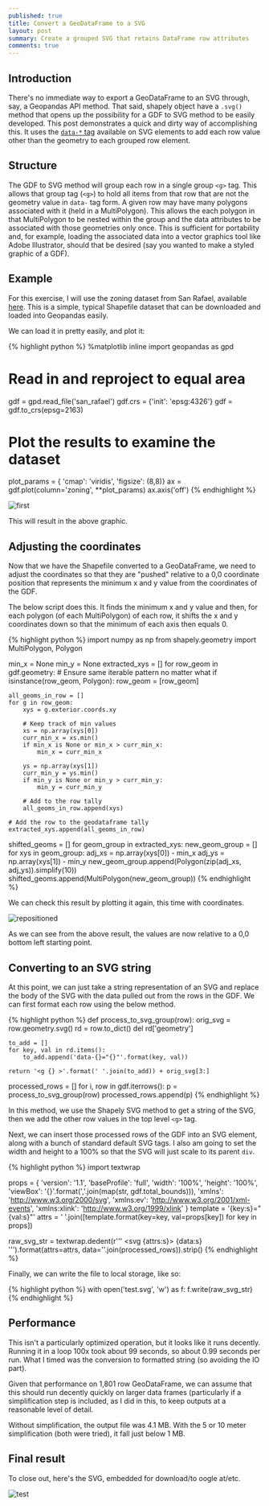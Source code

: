 ```yaml
---
published: true
title: Convert a GeoDataFrame to a SVG
layout: post
summary: Create a grouped SVG that retains DataFrame row attributes
comments: true
---
```


## Introduction

There's no immediate way to export a GeoDataFrame to an SVG through, say, a Geopandas API method. That said, shapely object have a `.svg()` method that opens up the possibility for a GDF to SVG method to be easily developed. This post demonstrates a quick and dirty way of accomplishing this. It uses the [`data-*` tag](https://developer.mozilla.org/en-US/docs/Web/SVG/Attribute/data-*) available on SVG elements to add each row value other than the geometry to each grouped row element.

## Structure

The GDF to SVG method will group each row in a single group `<g>` tag. This allows that group tag (`<g>`) to hold all items from that row that are not the geometry value in `data-` tag form. A given row may have many polygons associated with it (held in a MultiPolygon). This allows the each polygon in that MultiPolygon to be nested within the group and the data attributes to be associated with those geometries only once. This is sufficient for portability and, for example, loading the associated data into a vector graphics tool like Adobe Illustrator, should that be desired (say you wanted to make a styled graphic of a GDF).

## Example

For this exercise, I will use the zoning dataset from San Rafael, available [here](https://www.cityofsanrafael.org/zoning-information/). This is a simple, typical Shapefile dataset that can be downloaded and loaded into Geopandas easily.

We can load it in pretty easily, and plot it:

{% highlight python %}
%matplotlib inline
import geopandas as gpd

# Read in and reproject to equal area
gdf = gpd.read_file('san_rafael')
gdf.crs = {'init': 'epsg:4326'}
gdf = gdf.to_crs(epsg=2163)

# Plot the results to examine the dataset
plot_params = {
    'cmap': 'viridis',
    'figsize': (8,8)}
ax = gdf.plot(column='zoning', **plot_params)
ax.axis('off')
{% endhighlight %}

![first](https://raw.githubusercontent.com/kuanb/kuanb.github.io/master/images/_posts/gdf-to-svg/first.png)

This will result in the above graphic.

## Adjusting the coordinates

Now that we have the Shapefile converted to a GeoDataFrame, we need to adjust the coordinates so that they are "pushed" relative to a 0,0 coordinate position that represents the minimum x and y value from the coordinates of the GDF.

The below script does this. It finds the minimum x and y value and then, for each polygon (of each MultiPolygon) of each row, it shifts the x and y coordinates down so that the minimum of each axis then equals 0.

{% highlight python %}
import numpy as np
from shapely.geometry import MultiPolygon, Polygon

min_x = None
min_y = None
extracted_xys = []
for row_geom in gdf.geometry:
    # Ensure same iterable pattern no matter what
    if isinstance(row_geom, Polygon):
        row_geom = [row_geom]

    all_geoms_in_row = []
    for g in row_geom:
        xys = g.exterior.coords.xy
        
        # Keep track of min values
        xs = np.array(xys[0])
        curr_min_x = xs.min()
        if min_x is None or min_x > curr_min_x:
            min_x = curr_min_x
        
        ys = np.array(xys[1])
        curr_min_y = ys.min()
        if min_y is None or min_y > curr_min_y:
            min_y = curr_min_y
        
        # Add to the row tally
        all_geoms_in_row.append(xys)
    
    # Add the row to the geodataframe tally
    extracted_xys.append(all_geoms_in_row)

shifted_geoms = []
for geom_group in extracted_xys:
    new_geom_group = []
    for xys in geom_group:
        adj_xs = np.array(xys[0]) - min_x
        adj_ys = np.array(xys[1]) - min_y
        new_geom_group.append(Polygon(zip(adj_xs, adj_ys)).simplify(10))
    shifted_geoms.append(MultiPolygon(new_geom_group))
{% endhighlight %}

We can check this result by plotting it again, this time with coordinates.

![repositioned](https://raw.githubusercontent.com/kuanb/kuanb.github.io/master/images/_posts/gdf-to-svg/repositioned.png)

As we can see from the above result, the values are now relative to a 0,0 bottom left starting point.

## Converting to an SVG string

At this point, we can just take a string representation of an SVG and replace the body of the SVG with the data pulled out from the rows in the GDF. We can first format each row using the below method.

{% highlight python %}
def process_to_svg_group(row):
    orig_svg = row.geometry.svg()
    rd = row.to_dict()
    del rd['geometry']

    to_add = []
    for key, val in rd.items():
        to_add.append('data-{}="{}"'.format(key, val))
    
    return '<g {} >'.format(' '.join(to_add)) + orig_svg[3:]

processed_rows = []
for i, row in gdf.iterrows():
    p = process_to_svg_group(row)
    processed_rows.append(p)
{% endhighlight %}

In this method, we use the Shapely SVG method to get a string of the SVG, then we add the other row values in the top level `<g>` tag.

Next, we can insert those processed rows of the GDF into an SVG element, along with a bunch of standard default SVG tags. I also am going to set the width and height to a 100% so that the SVG will just scale to its parent `div`.

{% highlight python %}
import textwrap

props = {
    'version': '1.1',
    'baseProfile': 'full',
    'width': '100%',
    'height': '100%',
    'viewBox': '{}'.format(','.join(map(str, gdf.total_bounds))),
    'xmlns': 'http://www.w3.org/2000/svg',
    'xmlns:ev': 'http://www.w3.org/2001/xml-events',
    'xmlns:xlink': 'http://www.w3.org/1999/xlink'
}
template = '{key:s}="{val:s}"'
attrs = ' '.join([template.format(key=key, val=props[key]) for key in props])

raw_svg_str = textwrap.dedent(r'''
    <?xml version="1.0" encoding="utf-8" ?>
    <svg {attrs:s}>
    {data:s}
    </svg>
''').format(attrs=attrs, data=''.join(processed_rows)).strip()
{% endhighlight %}

Finally, we can write the file to local storage, like so:

{% highlight python %}
with open('test.svg', 'w') as f:
    f.write(raw_svg_str)
{% endhighlight %}

## Performance

This isn't a particularly optimized operation, but it looks like it runs decently. Running it in a loop 100x took about 99 seconds, so about 0.99 seconds per run. What I timed was the conversion to formatted string (so avoiding the IO part).

Given that performance on 1,801 row GeoDataFrame, we can assume that this should run decently quickly on larger data frames (particularly if a simplification step is included, as I did in this, to keep outputs at a reasonable level of detail.

Without simplification, the output file was 4.1 MB. With the 5 or 10 meter simplification (both were tried), it fall just below 1 MB.

## Final result

To close out, here's the SVG, embedded for download/to oogle at/etc.

![test](https://raw.githubusercontent.com/kuanb/kuanb.github.io/master/images/_posts/gdf-to-svg/test.svg)